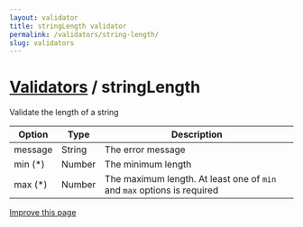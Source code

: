 ```yaml
---
layout: validator
title: stringLength validator
permalink: /validators/string-length/
slug: validators
---
```


# <a href="/validators/">Validators</a> / stringLength

Validate the length of a string

Option  | Type   | Description
--------|--------|------------
message | String | The error message
min (*) | Number | The minimum length
max (*) | Number | The maximum length. At least one of ```min``` and ```max``` options is required

<a href="https://github.com/nghuuphuoc/bootstrapvalidator/edit/gh-pages/validators/stringLength.md" class="btn btn-info">Improve this page</a>